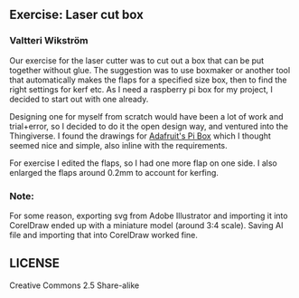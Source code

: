 ## Exercise: Laser cut box

### Valtteri Wikström

Our exercise for the laser cutter was to cut out a box that can be put together without glue. The suggestion was to use boxmaker or another tool that automatically makes the flaps for a specified size box, then to find the right settings for kerf etc. As I need a raspberry pi box for my project, I decided to start out with one already.

Designing one for myself from scratch would have been a lot of work and trial+error, so I decided to do it the open design way, and ventured into the Thingiverse. I found the drawings for [Adafruit's Pi Box](http://www.thingiverse.com/thing:24461) which I thought seemed nice and simple, also inline with the requirements.

For exercise I edited the flaps, so I had one more flap on one side. I also enlarged the flaps around 0.2mm to account for kerfing.

### Note:
For some reason, exporting svg from Adobe Illustrator and importing it into CorelDraw ended up with a miniature model (around 3:4 scale). Saving AI file and importing that into CorelDraw worked fine.


## LICENSE
Creative Commons 2.5 Share-alike